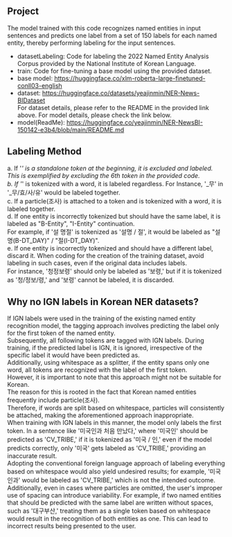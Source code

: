 ## Project 
The model trained with this code recognizes named entities in input sentences and predicts one label from a set of 150 labels for each named entity, thereby performing labeling for the input sentences.  
- datasetLabeling: Code for labeling the 2022 Named Entity Analysis Corpus provided by the National Institute of Korean Language.   
- train: Code for fine-tuning a base model using the provided dataset.   
- base model: https://huggingface.co/xlm-roberta-large-finetuned-conll03-english  
- dataset: https://huggingface.co/datasets/yeajinmin/NER-News-BIDataset   
For dataset details, please refer to the README in the provided link above.
For model details, please check the link below.
- model(ReadMe): https://huggingface.co/yeajinmin/NER-NewsBI-150142-e3b4/blob/main/README.md  

## Labeling Method
a. If '_' is a standalone token at the beginning, it is excluded and labeled. This is exemplified by excluding the 6th token in the provided code.  
b. If '_' is tokenized with a word, it is labeled regardless. 
  For Instance, '_무' in '_무/효/사/유' would be labeled together.  
c. If a particle(조사) is attached to a token and is tokenized with a word, it is labeled together.  
d. If one entity is incorrectly tokenized but should have the same label, it is labeled as "B-Entity", "I-Entity" continuation.   
  For example, if '설 명절' is tokenized as '설명 / 절', it would be labeled as "설명(B-DT_DAY)" / "절(I-DT_DAY)".   
e. If one entity is incorrectly tokenized and should have a different label, discard it. When coding for the creation of the training dataset, avoid labeling in such cases, even if the original data includes labels.   
   For instance, '청정보령' should only be labeled as '보령,' but if it is tokenized as '청/정보/령,' and '보령' cannot be labeled, it is discarded.   

## Why no IGN labels in Korean NER datasets?
If IGN labels were used in the training of the existing named entity recognition model, the tagging approach involves predicting the label only for the first token of the named entity.   
Subsequently, all following tokens are tagged with IGN labels. During training, if the predicted label is IGN, it is ignored, irrespective of the specific label it would have been predicted as.    
Additionally, using whitespace as a splitter, if the entity spans only one word, all tokens are recognized with the label of the first token.    
However, it is important to note that this approach might not be suitable for Korean.   
The reason for this is rooted in the fact that Korean named entities frequently include particle(조사).  
Therefore, if words are split based on whitespace, particles will consistently be attached, making the aforementioned approach inappropriate.  
When training with IGN labels in this manner, the model only labels the first token. In a sentence like '미국인과 처음 만났다,' where '미국인' should be predicted as 'CV_TRIBE,' if it is tokenized as '미국 / 인,' even if the model predicts correctly, only '미국' gets labeled as 'CV_TRIBE,' providing an inaccurate result.   
Adopting the conventional foreign language approach of labeling everything based on whitespace would also yield undesired results; for example, '미국인과' would be labeled as 'CV_TRIBE,' which is not the intended outcome.   
Additionally, even in cases where particles are omitted, the user's improper use of spacing can introduce variability. For example, if two named entities that should be predicted with the same label are written without spaces, such as '대구부산,' treating them as a single token based on whitespace would result in the recognition of both entities as one. This can lead to incorrect results being presented to the user.

